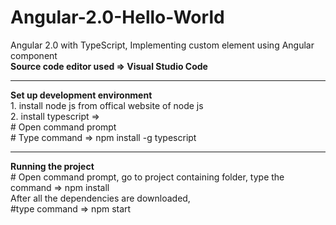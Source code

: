 # Angular-2.0-Hello-World
Angular 2.0 with TypeScript, Implementing <hello-world> custom element using Angular component <br/>
<b> Source code editor used => Visual Studio Code </b>

<hr>
<b>Set up development environment</b><br>
1. install node js from offical website of node js <br/>
2. install typescript => <br/>
   # Open command prompt <br/>
   # Type command => npm install -g typescript <br />
<hr>   
<b>Running the project </b> <br/>
   # Open command prompt, go to project containing folder, type the command => npm install <br/>
   After all the dependencies are downloaded, <br/>
   #type command => npm start

